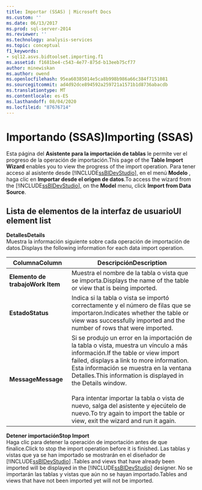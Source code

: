 ```yaml
---
title: Importar (SSAS) | Microsoft Docs
ms.custom: ''
ms.date: 06/13/2017
ms.prod: sql-server-2014
ms.reviewer: ''
ms.technology: analysis-services
ms.topic: conceptual
f1_keywords:
- sql12.asvs.bidtoolset.importing.f1
ms.assetid: f1681be4-c543-4e77-875d-b13eeb75cf77
author: minewiskan
ms.author: owend
ms.openlocfilehash: 95ea60385014e5ca8b998b986a66c384f7151081
ms.sourcegitcommit: ad4d92dce894592a259721a1571b1d8736abacdb
ms.translationtype: MT
ms.contentlocale: es-ES
ms.lasthandoff: 08/04/2020
ms.locfileid: "87676714"
---
```

# <a name="importing-ssas"></a><span data-ttu-id="4d936-102">Importando (SSAS)</span><span class="sxs-lookup"><span data-stu-id="4d936-102">Importing (SSAS)</span></span>
  <span data-ttu-id="4d936-103">Esta página del **Asistente para la importación de tablas** le permite ver el progreso de la operación de importación.</span><span class="sxs-lookup"><span data-stu-id="4d936-103">This page of the **Table Import Wizard** enables you to view the progress of the import operation.</span></span> <span data-ttu-id="4d936-104">Para tener acceso al asistente desde [!INCLUDE[ssBIDevStudio](../includes/ssbidevstudio-md.md)], en el menú **Modelo** , haga clic en **Importar desde el origen de datos**.</span><span class="sxs-lookup"><span data-stu-id="4d936-104">To access the wizard from the [!INCLUDE[ssBIDevStudio](../includes/ssbidevstudio-md.md)], on the **Model** menu, click **Import from Data Source**.</span></span>  
  
## <a name="ui-element-list"></a><span data-ttu-id="4d936-105">Lista de elementos de la interfaz de usuario</span><span class="sxs-lookup"><span data-stu-id="4d936-105">UI element list</span></span>  
 <span data-ttu-id="4d936-106">**Detalles**</span><span class="sxs-lookup"><span data-stu-id="4d936-106">**Details**</span></span>  
 <span data-ttu-id="4d936-107">Muestra la información siguiente sobre cada operación de importación de datos.</span><span class="sxs-lookup"><span data-stu-id="4d936-107">Displays the following information for each data import operation.</span></span>  
  
|<span data-ttu-id="4d936-108">Columna</span><span class="sxs-lookup"><span data-stu-id="4d936-108">Column</span></span>|<span data-ttu-id="4d936-109">Descripción</span><span class="sxs-lookup"><span data-stu-id="4d936-109">Description</span></span>|  
|------------|-----------------|  
|<span data-ttu-id="4d936-110">**Elemento de trabajo**</span><span class="sxs-lookup"><span data-stu-id="4d936-110">**Work Item**</span></span>|<span data-ttu-id="4d936-111">Muestra el nombre de la tabla o vista que se importa.</span><span class="sxs-lookup"><span data-stu-id="4d936-111">Displays the name of the table or view that is being imported.</span></span>|  
|<span data-ttu-id="4d936-112">**Estado**</span><span class="sxs-lookup"><span data-stu-id="4d936-112">**Status**</span></span>|<span data-ttu-id="4d936-113">Indica si la tabla o vista se importó correctamente y el número de filas que se importaron.</span><span class="sxs-lookup"><span data-stu-id="4d936-113">Indicates whether the table or view was successfully imported and the number of rows that were imported.</span></span>|  
|<span data-ttu-id="4d936-114">**Message**</span><span class="sxs-lookup"><span data-stu-id="4d936-114">**Message**</span></span>|<span data-ttu-id="4d936-115">Si se produjo un error en la importación de la tabla o vista, muestra un vínculo a más información.</span><span class="sxs-lookup"><span data-stu-id="4d936-115">If the table or view import failed, displays a link to more information.</span></span> <span data-ttu-id="4d936-116">Esta información se muestra en la ventana Detalles.</span><span class="sxs-lookup"><span data-stu-id="4d936-116">This information is displayed in the Details window.</span></span><br /><br /> <span data-ttu-id="4d936-117">Para intentar importar la tabla o vista de nuevo, salga del asistente y ejecútelo de nuevo.</span><span class="sxs-lookup"><span data-stu-id="4d936-117">To try again to import the table or view, exit the wizard and run it again.</span></span>|  
  
 <span data-ttu-id="4d936-118">**Detener importación**</span><span class="sxs-lookup"><span data-stu-id="4d936-118">**Stop Import**</span></span>  
 <span data-ttu-id="4d936-119">Haga clic para detener la operación de importación antes de que finalice.</span><span class="sxs-lookup"><span data-stu-id="4d936-119">Click to stop the import operation before it is finished.</span></span> <span data-ttu-id="4d936-120">Las tablas y vistas que ya se han importado se mostrarán en el diseñador de [!INCLUDE[ssBIDevStudio](../includes/ssbidevstudio-md.md)] .</span><span class="sxs-lookup"><span data-stu-id="4d936-120">Tables and views that have already been imported will be displayed in the [!INCLUDE[ssBIDevStudio](../includes/ssbidevstudio-md.md)] designer.</span></span> <span data-ttu-id="4d936-121">No se importarán las tablas y vistas que aún no se hayan importado.</span><span class="sxs-lookup"><span data-stu-id="4d936-121">Tables and views that have not been imported yet will not be imported.</span></span>  
  
  

